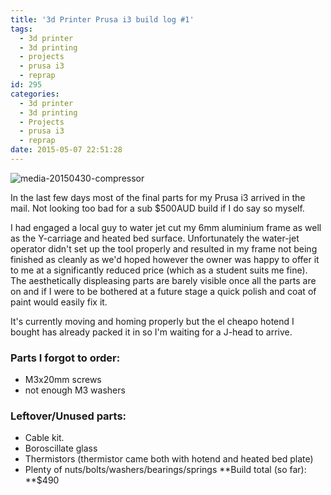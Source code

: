 ```yaml
---
title: '3d Printer Prusa i3 build log #1'
tags:
  - 3d printer
  - 3d printing
  - projects
  - prusa i3
  - reprap
id: 295
categories:
  - 3d printer
  - 3d printing
  - Projects
  - prusa i3
  - reprap
date: 2015-05-07 22:51:28
---
```


![media-20150430-compressor](http://blog.ryanralph.net/wp-content/uploads/2015/05/media-20150430-compressor-1536x2048.jpg)

In the last few days most of the final parts for my Prusa i3 arrived in the mail. Not looking too bad for a sub $500AUD build if I do say so myself.

<!--more-->

I had engaged a local guy to water jet cut my 6mm aluminium frame as well as the Y-carriage and heated bed surface. Unfortunately the water-jet operator didn't set up the tool properly and resulted in my frame not being finished as cleanly as we'd hoped however the owner was happy to offer it to me at a significantly reduced price (which as a student suits me fine). The aesthetically displeasing parts are barely visible once all the parts are on and if I were to be bothered at a future stage a quick polish and coat of paint would easily fix it.

It's currently moving and homing properly but the el cheapo hotend I bought has already packed it in so I'm waiting for a J-head to arrive.

### Parts I forgot to order:

*   M3x20mm screws
*   not enough M3 washers

### Leftover/Unused parts:

*   Cable kit.
*   Boroscillate glass
*   Thermistors (thermistor came both with hotend and heated bed plate)
*   Plenty of nuts/bolts/washers/bearings/springs
**Build total (so far): **$490